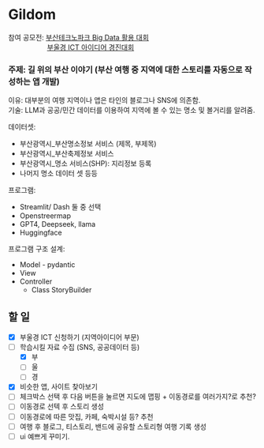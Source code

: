 # Gildom

참여 공모전: [부산테크노파크 Big Data 활용 대회](https://www.dxchallenge.co.kr/events/bigdataanalysis2025)  
&nbsp;&nbsp;&nbsp;&nbsp;&nbsp;&nbsp;&nbsp;&nbsp;&nbsp;&nbsp;&nbsp;&nbsp;&nbsp;&nbsp;&nbsp;&nbsp;&nbsp;&nbsp;&nbsp;&nbsp;[부울경 ICT 아이디어 경진대회](https://www.busan.go.kr/nbnews/1679766)

### 주제: 길 위의 부산 이야기 (부산 여행 중 지역에 대한 스토리를 자동으로 작성하는 앱 개발)
이유: 대부분의 여행 지역이나 앱은 타인의 블로그나 SNS에 의존함.   
기술: LLM과 공공/민간 데이터를 이용하여 지역에 볼 수 있는 명소 및 볼거리를 알려줌. 

      
데이터셋: 
  - 부산광역시_부산명소정보 서비스 (제목, 부제목)
  - 부산광역시_부산축제정보 서비스
  - 부산광역시_명소 서비스(SHP): 지리정보 등록
  - 나머지 명소 데이터 셋 등등
   
프로그램:
  - Streamlit/ Dash 둘 중 선택
  - Openstreermap
  - GPT4, Deepseek, llama
  - Huggingface
       
프로그램 구조 설계:
  - Model - pydantic
  - View
  - Controller
      - Class StoryBuilder
   

## 할 일
- [x] 부울경 ICT 신청하기 (지역아이디어 부문)
- [ ] 학습시킬 자료 수집 (SNS, 공공데이터 등)
  - [x] 부
  - [ ] 울
  - [ ] 경
- [x] 비슷한 앱, 사이트 찾아보기
- [ ] 체크박스 선택 후 다음 버튼을 눌르면 지도에 맵핑 + 이동경로를 여러가지?로 추천?
- [ ] 이동경로 선텍 후 스토리 생성
- [ ] 이동경로에 따른 맛집, 카페, 숙박시설 등? 추천
- [ ] 여행 후 블로그, 티스토리, 밴드에 공유할 스토리형 여행 기록 생성
- [ ] ui 예쁘게 꾸미기.
